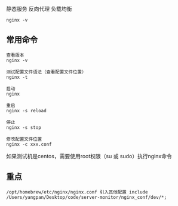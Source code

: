 静态服务
反向代理
负载均衡

    nginx -v

## 常用命令
    查看版本
    nginx -v

    测试配置文件语法（查看配置文件位置）
    nginx -t

    启动
    nginx

    重启
    nginx -s reload

    停止
    nginx -s stop

    修改配置文件位置
    nginx -c xxx.conf

如果测试机是centos，需要使用root权限（su 或 sudo）执行nginx命令

## 重点
    /opt/homebrew/etc/nginx/nginx.conf 引入其他配置 include /Users/yangpan/Desktop/code/server-monitor/nginx_conf/dev/*;
